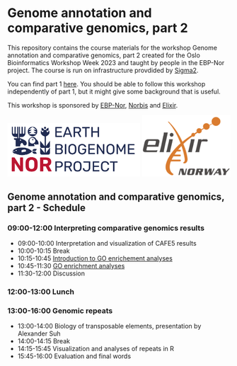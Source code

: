 # Genome annotation and comparative genomics, part 2

This repository contains the course materials for the workshop Genome annotation and comparative genomics, part 2 created for the Oslo Bioinformatics Workshop Week 2023 and taught by people in the EBP-Nor project. The course is run on infrastructure provdided by [Sigma2](https://www.sigma2.no/).

You can find part 1 [here](https://github.com/ebp-nor/workshop-2024/day2_genome_annotation). You should be able to follow this workshop independently of part 1, but it might give some background that is useful.


This workshop is sponsored by [EBP-Nor](https://www.ebpnor.org/), [Norbis](https://norbis.w.uib.no/) and [Elixir](https://elixir.no/).

<img src="../day3_comparative_genomics/EBP_Nor-orig.png" alt="EBP_Nor logo" width="300"/> <img src="../data/Elixir.no.logo.png" alt="Elixir.no logo" width="200"/> 



##  Genome annotation and comparative genomics, part 2 - Schedule

### 09:00-12:00 Interpreting comparative genomics results

* 09:00-10:00 Interpretation and visualization of CAFE5 results
* 10:00-10:15 Break
* 10:15-10:45 [Introduction to GO enrichement analyses](slides)
* 10:45-11:30 [GO enrichment analyses](GO-enrichment.md)
* 11:30-12:00 Discussion

### 12:00-13:00 Lunch

### 13:00-16:00 Genomic repeats
* 13:00-14:00 Biology of transposable elements, presentation by Alexander Suh
* 14:00-14:15 Break
* 14:15-15:45 Visualization and analyses of repeats in R
* 15:45-16:00 Evaluation and final words
